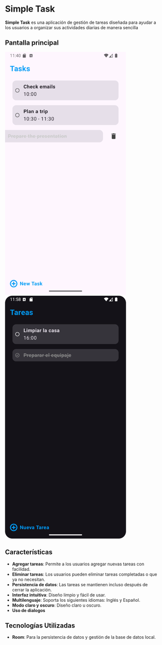 # Simple Task

**Simple Task** es una aplicación de gestión de tareas diseñada para ayudar a los usuarios a organizar sus actividades diarias de manera sencilla

## Pantalla principal

![Pantalla principal de la aplicación modo claro](https://raw.githubusercontent.com/ErikMobileDev/Simple-Task-Android/refs/heads/main/images/Simple-Task-Light.png)![Pantalla principal de la aplicación modo oscuro](https://raw.githubusercontent.com/ErikMobileDev/Simple-Task-Android/refs/heads/main/images/Simple-Task-Dark.png)

## Características

- **Agregar tareas**: Permite a los usuarios agregar nuevas tareas con facilidad.
- **Eliminar tareas**: Los usuarios pueden eliminar tareas completadas o que ya no necesitan.
- **Persistencia de datos**: Las tareas se mantienen incluso después de cerrar la aplicación.
- **Interfaz intuitiva**: Diseño limpio y fácil de usar.
- **Multilenguaje**: Soporta los siguientes idiomas: Inglés y Español.
- **Modo claro y oscuro**: Diseño claro u oscuro.
- **Uso de dialogos**

## Tecnologías Utilizadas

- **Room**: Para la persistencia de datos y gestión de la base de datos local.
